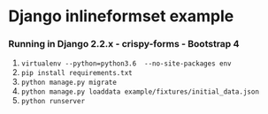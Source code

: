 # Django inlineformset example
### Running in Django 2.2.x - crispy-forms - Bootstrap 4

1. `virtualenv --python=python3.6  --no-site-packages env`
1. `pip install requirements.txt`
1. `python manage.py migrate`
1. `python manage.py loaddata example/fixtures/initial_data.json`
1. `python runserver`

[1]: https://github.com/elo80ka/django-dynamic-formset     
[2]: https://github.com/daxreyes/django-dynamic-formset
